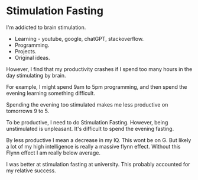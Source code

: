 # Stimulation Fasting

I'm addicted to brain stimulation.
* Learning - youtube, google, chatGPT, stackoverflow.
* Programming.
* Projects.
* Original ideas.

However, I find that my productivity crashes if I spend too many hours in the day stimulating by brain.

For example, I might spend 9am to 5pm programming,
and then spend the evening learning something difficult.

Spending the evening too stimulated makes me less productive on tomorrows 9 to 5.

To be productive, I need to do Stimulation Fasting.
However, being unstimulated is unpleasant.
It's difficult to spend the evening fasting.


By less productive I mean a decrease in my IQ.
This wont be on G.
But likely a lot of my high intelligence is really a massive flynn effect.
Without this Flynn effect I am really below average.

I was better at stimulation fasting at university.
This probably accounted for my relative success.

